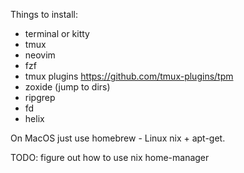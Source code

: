 Things to install:

* terminal or kitty
* tmux
* neovim
* fzf
* tmux plugins https://github.com/tmux-plugins/tpm
* zoxide (jump to dirs)
* ripgrep
* fd
* helix

On MacOS just use homebrew - Linux nix + apt-get.

TODO: figure out how to use nix home-manager
